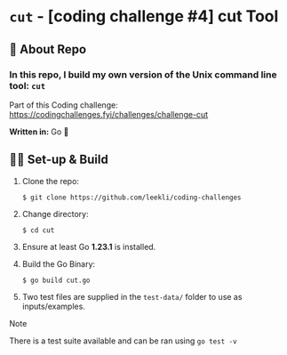 # `cut` - [coding challenge #4] cut Tool

## 🧐 About Repo

### In this repo, I build my own version of the Unix command line tool: `cut`

Part of this Coding challenge: https://codingchallenges.fyi/challenges/challenge-cut

**Written in:** Go 🔵

## 👨‍🏫 Set-up & Build

1. Clone the repo:

   ```terminal
   $ git clone https://github.com/leekli/coding-challenges
   ```

2. Change directory:

   ```terminal
   $ cd cut
   ```

3. Ensure at least Go **1.23.1** is installed.

4. Build the Go Binary:

   ```terminal
   $ go build cut.go
   ```

5. Two test files are supplied in the `test-data/` folder to use as inputs/examples.

> [!NOTE]
> There is a test suite available and can be ran using `go test -v`
